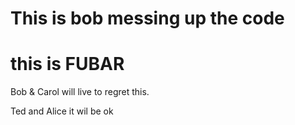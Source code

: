 # This is bob messing up the code

# this is FUBAR

Bob & Carol will live to regret this.

Ted and Alice it wil be ok

